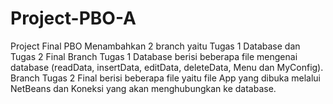 # Project-PBO-A
Project Final PBO
Menambahkan 2 branch yaitu Tugas 1 Database dan Tugas 2 Final 
  Branch Tugas 1 Database berisi beberapa file mengenai database (readData, insertData, editData, deleteData, Menu dan MyConfig).
  Branch Tugas 2 Final berisi beberapa file yaitu file App yang dibuka melalui NetBeans dan Koneksi yang akan menghubungkan ke database.
